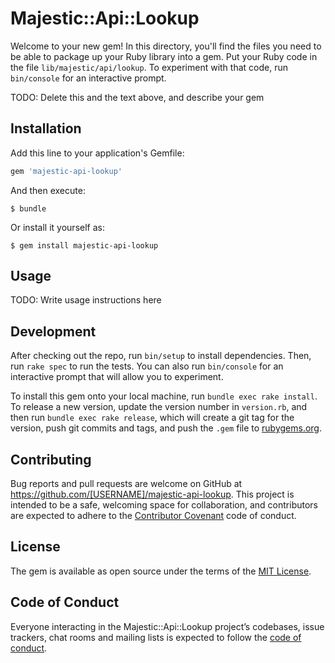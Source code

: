 # Majestic::Api::Lookup

Welcome to your new gem! In this directory, you'll find the files you need to be able to package up your Ruby library into a gem. Put your Ruby code in the file `lib/majestic/api/lookup`. To experiment with that code, run `bin/console` for an interactive prompt.

TODO: Delete this and the text above, and describe your gem

## Installation

Add this line to your application's Gemfile:

```ruby
gem 'majestic-api-lookup'
```

And then execute:

    $ bundle

Or install it yourself as:

    $ gem install majestic-api-lookup

## Usage

TODO: Write usage instructions here

## Development

After checking out the repo, run `bin/setup` to install dependencies. Then, run `rake spec` to run the tests. You can also run `bin/console` for an interactive prompt that will allow you to experiment.

To install this gem onto your local machine, run `bundle exec rake install`. To release a new version, update the version number in `version.rb`, and then run `bundle exec rake release`, which will create a git tag for the version, push git commits and tags, and push the `.gem` file to [rubygems.org](https://rubygems.org).

## Contributing

Bug reports and pull requests are welcome on GitHub at https://github.com/[USERNAME]/majestic-api-lookup. This project is intended to be a safe, welcoming space for collaboration, and contributors are expected to adhere to the [Contributor Covenant](http://contributor-covenant.org) code of conduct.

## License

The gem is available as open source under the terms of the [MIT License](https://opensource.org/licenses/MIT).

## Code of Conduct

Everyone interacting in the Majestic::Api::Lookup project’s codebases, issue trackers, chat rooms and mailing lists is expected to follow the [code of conduct](https://github.com/[USERNAME]/majestic-api-lookup/blob/master/CODE_OF_CONDUCT.md).
